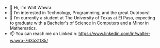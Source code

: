 - 👋 Hi, I’m Walt Wawra
- 👀 I’m interested in Technology, Programming, and the great Outdoors!
- 🌱 I’m currently a student at The University of Texas at El Paso, expecting to graduate with a Bachelor's of Science in Computers and a Minor in Mathematics.
- 📫 You can reach me on LinkedIn: https://www.linkedin.com/in/walter-wawra-763531185/

<!---
Walt-20/Walt-20 is a ✨ special ✨ repository because its `README.md` (this file) appears on your GitHub profile.
You can click the Preview link to take a look at your changes.
--->
